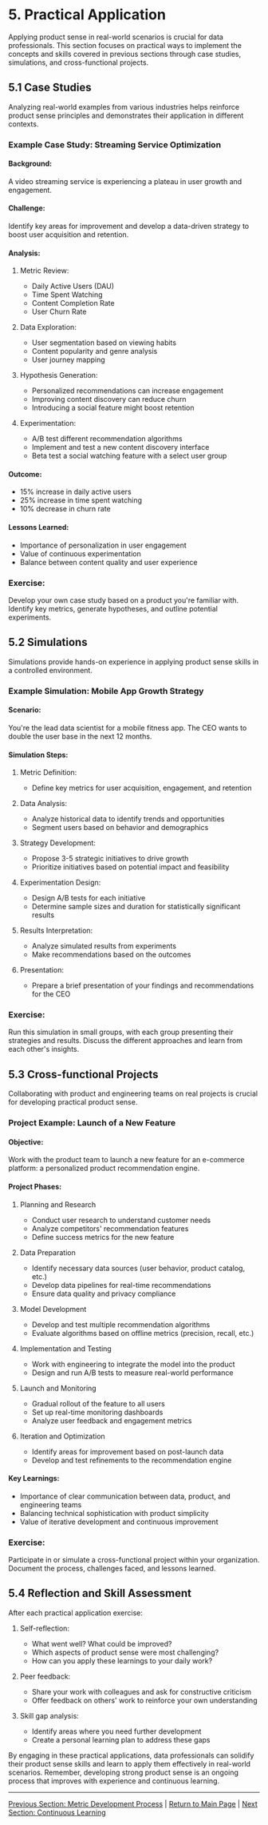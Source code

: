 # 5. Practical Application

Applying product sense in real-world scenarios is crucial for data professionals. This section focuses on practical ways to implement the concepts and skills covered in previous sections through case studies, simulations, and cross-functional projects.

## 5.1 Case Studies

Analyzing real-world examples from various industries helps reinforce product sense principles and demonstrates their application in different contexts.

### Example Case Study: Streaming Service Optimization

#### Background:
A video streaming service is experiencing a plateau in user growth and engagement.

#### Challenge:
Identify key areas for improvement and develop a data-driven strategy to boost user acquisition and retention.

#### Analysis:
1. Metric Review:
   - Daily Active Users (DAU)
   - Time Spent Watching
   - Content Completion Rate
   - User Churn Rate

2. Data Exploration:
   - User segmentation based on viewing habits
   - Content popularity and genre analysis
   - User journey mapping

3. Hypothesis Generation:
   - Personalized recommendations can increase engagement
   - Improving content discovery can reduce churn
   - Introducing a social feature might boost retention

4. Experimentation:
   - A/B test different recommendation algorithms
   - Implement and test a new content discovery interface
   - Beta test a social watching feature with a select user group

#### Outcome:
- 15% increase in daily active users
- 25% increase in time spent watching
- 10% decrease in churn rate

#### Lessons Learned:
- Importance of personalization in user engagement
- Value of continuous experimentation
- Balance between content quality and user experience

### Exercise:
Develop your own case study based on a product you're familiar with. Identify key metrics, generate hypotheses, and outline potential experiments.

## 5.2 Simulations

Simulations provide hands-on experience in applying product sense skills in a controlled environment.

### Example Simulation: Mobile App Growth Strategy

#### Scenario:
You're the lead data scientist for a mobile fitness app. The CEO wants to double the user base in the next 12 months.

#### Simulation Steps:
1. Metric Definition:
   - Define key metrics for user acquisition, engagement, and retention

2. Data Analysis:
   - Analyze historical data to identify trends and opportunities
   - Segment users based on behavior and demographics

3. Strategy Development:
   - Propose 3-5 strategic initiatives to drive growth
   - Prioritize initiatives based on potential impact and feasibility

4. Experimentation Design:
   - Design A/B tests for each initiative
   - Determine sample sizes and duration for statistically significant results

5. Results Interpretation:
   - Analyze simulated results from experiments
   - Make recommendations based on the outcomes

6. Presentation:
   - Prepare a brief presentation of your findings and recommendations for the CEO

### Exercise:
Run this simulation in small groups, with each group presenting their strategies and results. Discuss the different approaches and learn from each other's insights.

## 5.3 Cross-functional Projects

Collaborating with product and engineering teams on real projects is crucial for developing practical product sense.

### Project Example: Launch of a New Feature

#### Objective:
Work with the product team to launch a new feature for an e-commerce platform: a personalized product recommendation engine.

#### Project Phases:

1. Planning and Research
   - Conduct user research to understand customer needs
   - Analyze competitors' recommendation features
   - Define success metrics for the new feature

2. Data Preparation
   - Identify necessary data sources (user behavior, product catalog, etc.)
   - Develop data pipelines for real-time recommendations
   - Ensure data quality and privacy compliance

3. Model Development
   - Develop and test multiple recommendation algorithms
   - Evaluate algorithms based on offline metrics (precision, recall, etc.)

4. Implementation and Testing
   - Work with engineering to integrate the model into the product
   - Design and run A/B tests to measure real-world performance

5. Launch and Monitoring
   - Gradual rollout of the feature to all users
   - Set up real-time monitoring dashboards
   - Analyze user feedback and engagement metrics

6. Iteration and Optimization
   - Identify areas for improvement based on post-launch data
   - Develop and test refinements to the recommendation engine

#### Key Learnings:
- Importance of clear communication between data, product, and engineering teams
- Balancing technical sophistication with product simplicity
- Value of iterative development and continuous improvement

### Exercise:
Participate in or simulate a cross-functional project within your organization. Document the process, challenges faced, and lessons learned.

## 5.4 Reflection and Skill Assessment

After each practical application exercise:

1. Self-reflection:
   - What went well? What could be improved?
   - Which aspects of product sense were most challenging?
   - How can you apply these learnings to your daily work?

2. Peer feedback:
   - Share your work with colleagues and ask for constructive criticism
   - Offer feedback on others' work to reinforce your own understanding

3. Skill gap analysis:
   - Identify areas where you need further development
   - Create a personal learning plan to address these gaps

By engaging in these practical applications, data professionals can solidify their product sense skills and learn to apply them effectively in real-world scenarios. Remember, developing strong product sense is an ongoing process that improves with experience and continuous learning.

---

[Previous Section: Metric Development Process](4_metric_development.md) | [Return to Main Page](README.md) | [Next Section: Continuous Learning](6_continuous_learning.md)